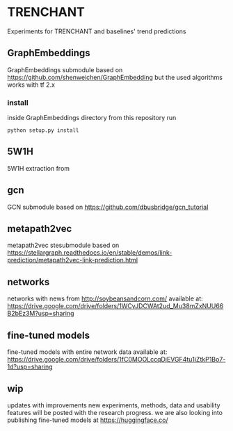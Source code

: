 # TRENCHANT
Experiments for TRENCHANT and baselines' trend predictions

## GraphEmbeddings
GraphEmbeddings submodule based on https://github.com/shenweichen/GraphEmbedding but the used algorithms works with tf 2.x
### install
inside GraphEmbeddings directory from this repository run
```
python setup.py install
```

## 5W1H
5W1H extraction from 

## gcn
GCN submodule based on https://github.com/dbusbridge/gcn_tutorial

## metapath2vec
metapath2vec stesubmodule based on https://stellargraph.readthedocs.io/en/stable/demos/link-prediction/metapath2vec-link-prediction.html

## networks
networks with news from http://soybeansandcorn.com/ available at: https://drive.google.com/drive/folders/1WCyJDCWAt2ud_Mu38mZxNUU66B2bEz3M?usp=sharing

## fine-tuned models
fine-tuned models with entire network data available at: https://drive.google.com/drive/folders/1fC0MOOLccqDjEVGF4tu1iZtkP1Bo7-1d?usp=sharing

## wip
updates with improvements new experiments, methods, data and usability features will be posted with the research progress.
we are also looking into publishing fine-tuned models at https://huggingface.co/
